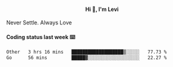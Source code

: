 <h4 style="text-align: center;">Hi 👋, I'm Levi</h4>  Never Settle. Always Love
<!---<img align="right" alt="Coding" width="300" src="https://i.pinimg.com/originals/81/17/8b/81178b47a8598f0c81c4799f2cdd4057.gif"></p> --->

#### Coding status last week ⌨️

<!--START_SECTION:waka-->

```txt
Other   3 hrs 16 mins   ███████████████████▒░░░░░   77.73 %
Go      56 mins         █████▓░░░░░░░░░░░░░░░░░░░   22.27 %
```

<!--END_SECTION:waka-->
